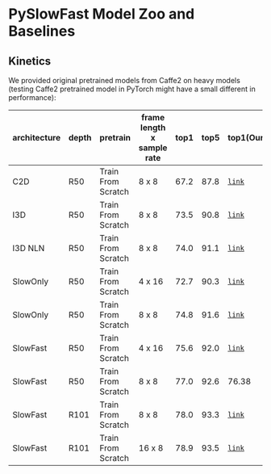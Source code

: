 # PySlowFast Model Zoo and Baselines

## Kinetics

We provided original pretrained models from Caffe2 on heavy models (testing Caffe2 pretrained model in PyTorch might have a small different in performance):

| architecture | depth |  pretrain |  frame length x sample rate | top1 |  top5  |  top1(Our) |  top5(Our)  | model | config |
| ------------- | ------------- | ------------- | ------------- | ------------- | ------------- | ------------- | ------------- |------------- | ------------- |
| C2D | R50 | Train From Scratch | 8 x 8 | 67.2 | 87.8 | [`link`](https://dl.fbaipublicfiles.com/pyslowfast/model_zoo/kinetics400/C2D_NOPOOL_8x8_R50.pkl) | Kinetics/c2/C2D_NOPOOL_8x8_R50 |
| I3D | R50 | Train From Scratch | 8 x 8 | 73.5 | 90.8 | [`link`](https://dl.fbaipublicfiles.com/pyslowfast/model_zoo/kinetics400/I3D_8x8_R50.pkl) | Kinetics/c2/I3D_8x8_R50 |
| I3D NLN | R50 | Train From Scratch | 8 x 8 | 74.0 | 91.1 | [`link`](https://dl.fbaipublicfiles.com/pyslowfast/model_zoo/kinetics400/I3D_NLN_8x8_R50.pkl) | Kinetics/c2/I3D_NLN_8x8_R50 |
| SlowOnly | R50 | Train From Scratch | 4 x 16 | 72.7 | 90.3 | [`link`](https://dl.fbaipublicfiles.com/pyslowfast/model_zoo/kinetics400/SLOWONLY_4x16_R50.pkl) | Kinetics/c2/SLOWONLY_4x16_R50 |
| SlowOnly | R50 | Train From Scratch | 8 x 8 | 74.8 | 91.6 | [`link`](https://dl.fbaipublicfiles.com/pyslowfast/model_zoo/kinetics400/SLOWONLY_8x8_R50.pkl) | Kinetics/c2/SLOWONLY_8x8_R50 |
| SlowFast | R50 | Train From Scratch | 4 x 16 | 75.6 | 92.0 | [`link`](https://dl.fbaipublicfiles.com/pyslowfast/model_zoo/kinetics400/SLOWFAST_4x16_R50.pkl) | Kinetics/c2/SLOWFAST_4x16_R50 |
| SlowFast | R50 | Train From Scratch | 8 x 8 | 77.0 | 92.6 | 76.38 | 92.22 | [`link`](https://dl.fbaipublicfiles.com/pyslowfast/model_zoo/kinetics400/SLOWFAST_8x8_R50.pkl) | workspace/kinetics_caffe2/slowfast.kinetics400.8x8.res50 |
| SlowFast | R101 | Train From Scratch | 8 x 8 | 78.0 | 93.3 | [`link`](coming_soon) | Kinetics/c2/SLOWFAST_8x8_R101_101_101|
| SlowFast | R101 | Train From Scratch | 16 x 8 | 78.9 | 93.5 | [`link`](coming_soon) | Kinetics/c2/SLOWFAST_16x8_R101_50_50 |
